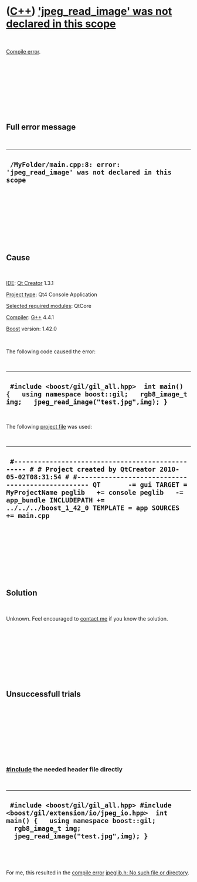 



 

 

 

 

 

([C++](Cpp.md)) ['jpeg\_read\_image' was not declared in this scope](CppCompileErrorJpeg_read_imageWasNotDeclaredInThisScope.md)
==================================================================================================================================

 

[Compile error](CppCompileError.md).

 

 

 

 

 

Full error message
------------------

 

  ----------------------------------------------------------------------------------
  ` /MyFolder/main.cpp:8: error: 'jpeg_read_image' was not declared in this scope`
  ----------------------------------------------------------------------------------

 

 

 

 

 

Cause
-----

 

[IDE](CppIde.md): [Qt Creator](CppQtCreator.md) 1.3.1

[Project type](CppQtProjectType.md): Qt4 Console Application

[Selected required modules](CppQtCreatorSelectRequiredModules.png):
QtCore

[Compiler](CppCompiler.md): [G++](CppGpp.md) 4.4.1

[Boost](CppBoost.md) version: 1.42.0

 

The following code caused the error:

 

  ------------------------------------------------------------------------------------------------------------------------------------------
  ` #include <boost/gil/gil_all.hpp>  int main() {   using namespace boost::gil;   rgb8_image_t img;   jpeg_read_image("test.jpg",img); }`
  ------------------------------------------------------------------------------------------------------------------------------------------

 

The following [project file](CppQtProjectFile.md) was used:

 

  ---------------------------------------------------------------------------------------------------------------------------------------------------------------------------------------------------------------------------------------------------------------------------------------------------------------------------
  ` #------------------------------------------------- # # Project created by QtCreator 2010-05-02T08:31:54 # #------------------------------------------------- QT       -= gui TARGET = MyProjectName peglib   += console peglib   -= app_bundle INCLUDEPATH += ../../../boost_1_42_0 TEMPLATE = app SOURCES += main.cpp`
  ---------------------------------------------------------------------------------------------------------------------------------------------------------------------------------------------------------------------------------------------------------------------------------------------------------------------------

 

 

 

 

 

Solution
--------

 

Unknown. Feel encouraged to [contact me](Contact.md) if you know the
solution.

 

 

 

 

 

Unsuccessfull trials
--------------------

 

 

 

 

 

### [\#include](CppInclude.md) the needed header file directly

 

  ----------------------------------------------------------------------------------------------------------------------------------------------------------------------------------------
  ` #include <boost/gil/gil_all.hpp> #include <boost/gil/extension/io/jpeg_io.hpp>  int main() {   using namespace boost::gil;   rgb8_image_t img;   jpeg_read_image("test.jpg",img); }`
  ----------------------------------------------------------------------------------------------------------------------------------------------------------------------------------------

 

 

For me, this resulted in the [compile error](CppCompileError.md)
[jpeglib.h: No such file or
directory](CppCompileErrorJpeglibHnoSuchFileOrDirectory.md).

 

 

 

 

 





 



